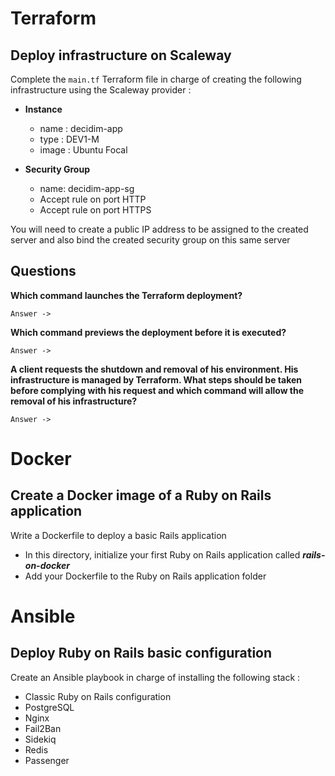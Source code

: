# Terraform

## Deploy infrastructure on Scaleway

Complete the `main.tf` Terraform file in charge of creating the following infrastructure using the Scaleway provider :

- **Instance** 
    - name : decidim-app
    - type : DEV1-M
    - image :  Ubuntu Focal

- **Security Group**
    - name: decidim-app-sg
    - Accept rule on port HTTP
    - Accept rule on port HTTPS


You will need to create a public IP address to be assigned to the created server and also bind the created security group on this same server


## Questions

**Which command launches the Terraform deployment?**

    Answer ->

**Which command previews the deployment before it is executed?**
    
    Answer ->

**A client requests the shutdown and removal of his environment. His infrastructure is managed by Terraform. What steps should be taken before complying with his request and which command will allow the removal of his infrastructure?**

    Answer ->

# Docker

## Create a Docker image of a Ruby on Rails application

Write a Dockerfile to deploy a basic Rails application

- In this directory, initialize your first Ruby on Rails application called ***rails-on-docker***
- Add your Dockerfile to the Ruby on Rails application folder

# Ansible

## Deploy Ruby on Rails basic configuration

Create an Ansible playbook in charge of installing the following stack :

- Classic Ruby on Rails configuration
- PostgreSQL
- Nginx
- Fail2Ban
- Sidekiq
- Redis
- Passenger